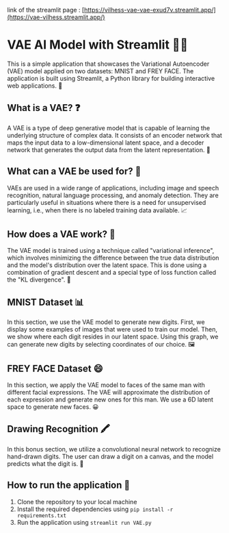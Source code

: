 link of the streamlit page : [https://vilhess-vae-vae-exud7v.streamlit.app/](https://vae-vilhess.streamlit.app/)

# VAE AI Model with Streamlit 🤖🎨

This is a simple application that showcases the Variational Autoencoder (VAE) model applied on two datasets: MNIST and FREY FACE. The application is built using Streamlit, a Python library for building interactive web applications. 🚀

## What is a VAE? ❓

A VAE is a type of deep generative model that is capable of learning the underlying structure of complex data. It consists of an encoder network that maps the input data to a low-dimensional latent space, and a decoder network that generates the output data from the latent representation. 🧠

## What can a VAE be used for? 🤔

VAEs are used in a wide range of applications, including image and speech recognition, natural language processing, and anomaly detection. They are particularly useful in situations where there is a need for unsupervised learning, i.e., when there is no labeled training data available. 📈

## How does a VAE work? 🤖

The VAE model is trained using a technique called "variational inference", which involves minimizing the difference between the true data distribution and the model's distribution over the latent space. This is done using a combination of gradient descent and a special type of loss function called the "KL divergence". 🧪

## MNIST Dataset 📊

In this section, we use the VAE model to generate new digits. First, we display some examples of images that were used to train our model. Then, we show where each digit resides in our latent space. Using this graph, we can generate new digits by selecting coordinates of our choice. 🖼️

## FREY FACE Dataset 😄

In this section, we apply the VAE model to faces of the same man with different facial expressions. The VAE will approximate the distribution of each expression and generate new ones for this man. We use a 6D latent space to generate new faces. 😀

## Drawing Recognition 🖍️

In this bonus section, we utilize a convolutional neural network to recognize hand-drawn digits. The user can draw a digit on a canvas, and the model predicts what the digit is. 🎨

## How to run the application 🚀

1. Clone the repository to your local machine
2. Install the required dependencies using `pip install -r requirements.txt`
3. Run the application using `streamlit run VAE.py`

